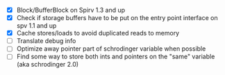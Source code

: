 - [x] Block/BufferBlock on Spirv 1.3 and up
- [x] Check if storage buffers have to be put on the entry point interface on
      spv 1.1 and up
- [x] Cache stores/loads to avoid duplicated reads to memory
- [ ] Translate debug info
- [ ] Optimize away pointer part of schrodinger variable when possible
- [ ] Find some way to store both ints and pointers on the "same" variable (aka
      schrodinger 2.0)
